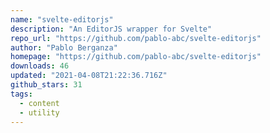 ```yaml
---
name: "svelte-editorjs"
description: "An EditorJS wrapper for Svelte"
repo_url: "https://github.com/pablo-abc/svelte-editorjs"
author: "Pablo Berganza"
homepage: "https://github.com/pablo-abc/svelte-editorjs"
downloads: 46
updated: "2021-04-08T21:22:36.716Z"
github_stars: 31
tags: 
  - content
  - utility
---
```

